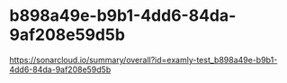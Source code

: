 # b898a49e-b9b1-4dd6-84da-9af208e59d5b
https://sonarcloud.io/summary/overall?id=examly-test_b898a49e-b9b1-4dd6-84da-9af208e59d5b
